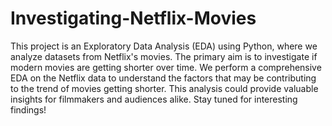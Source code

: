 # Investigating-Netflix-Movies
This project is an Exploratory Data Analysis (EDA) using Python, where we analyze datasets from Netflix's movies. The primary aim is to investigate if modern movies are getting shorter over time.
We perform a comprehensive EDA on the Netflix data to understand the factors that may be contributing to the trend of movies getting shorter. This analysis could provide valuable insights for filmmakers and audiences alike.
Stay tuned for interesting findings!

